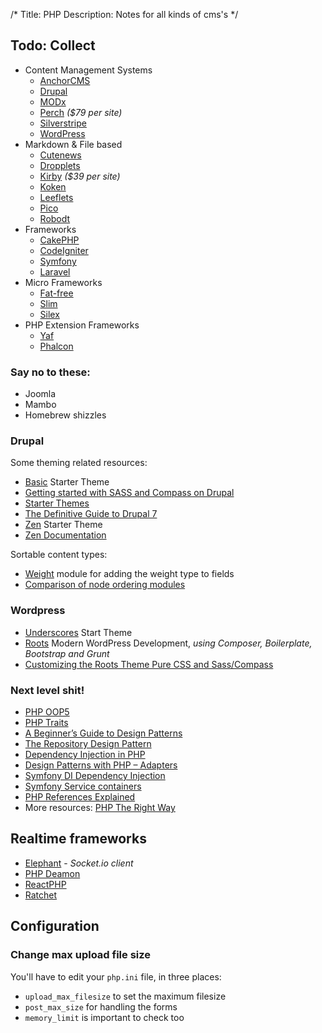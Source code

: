 /*
Title: PHP
Description: Notes for all kinds of cms's
*/


## Todo: Collect

- Content Management Systems
	- [AnchorCMS](http://anchorcms.com)
	- [Drupal](http://drupal.org/)
	- [MODx](http://modx.com/)
	- [Perch](http://grabaperch.com/) *($79 per site)*
	- [Silverstripe](http://silverstripe.com/)
	- [WordPress](http://wordpress.org/)
- Markdown & File based
	- [Cutenews](cutephp.com/)
	- [Dropplets](http://dropplets.com/)
	- [Kirby](http://getkirby.com/) *($39 per site)*
	- [Koken](http://koken.me/)
	- [Leeflets](https://leeflets.com/)
	- [Pico](http://pico.dev7studios.com/)
	- [Robodt](http://robodt.io/)
- Frameworks
	- [CakePHP](http://cakephp.org/)
	- [CodeIgniter](http://ellislab.com/codeigniter)
	- [Symfony](http://symfony.com/)
	- [Laravel](http://laravel.com/)
- Micro Frameworks
	- [Fat-free](http://fatfreeframework.com/)
	- [Slim](slimframework.com)
	- [Silex](http://silex.sensiolabs.org/)
- PHP Extension Frameworks
	- [Yaf](http://yafdev.com/)
	- [Phalcon](http://phalconphp.com/en/)


### Say no to these:

- Joomla
- Mambo
- Homebrew shizzles


### Drupal

Some theming related resources:

- [Basic](https://drupal.org/project/basic) Starter Theme
- [Getting started with SASS and Compass on Drupal](http://thejibe.com/blog/11/1/getting-started-basic-sass-and-compass-drupal)
- [Starter Themes](https://drupal.org/node/323993)
- [The Definitive Guide to Drupal 7](http://themery.com/dgd7)
- [Zen](https://drupal.org/project/zen) Starter Theme
- [Zen Documentation](https://drupal.org/node/193318)

Sortable content types:

- [Weight](https://drupal.org/project/weight) module for adding the weight type to fields
- [Comparison of node ordering modules](https://drupal.org/node/398508)


### Wordpress

- [Underscores](http://underscores.me/) Start Theme
- [Roots](http://roots.io/) Modern WordPress Development, *using Composer, Boilerplate, Bootstrap and Grunt*
- [Customizing the Roots Theme Pure CSS and Sass/Compass](http://kalenjohnson.com/customizing-roots-sass/)


### Next level shit!

- [PHP OOP5](http://www.php.net/manual/en/language.oop5.basic.php)
- [PHP Traits](http://de3.php.net/traits)
- [A Beginner’s Guide to Design Patterns](http://net.tutsplus.com/articles/general/a-beginners-guide-to-design-patterns/)
- [The Repository Design Pattern](http://dev.tutsplus.com/tutorials/the-repository-design-pattern--net-35804)
- [Dependency Injection in PHP](http://dev.tutsplus.com/tutorials/dependency-injection-in-php--net-28146)
- [Design Patterns with PHP – Adapters](http://juniorgrossi.com/2013/design-patterns-with-php-adapters/)
- [Symfony DI Dependency Injection](http://symfony.com/doc/current/components/dependency_injection/introduction.html)
- [Symfony Service containers](http://symfony.com/doc/current/book/service_container.html)
- [PHP References Explained](http://www.php.net/manual/en/language.references.php)
- More resources: [PHP The Right Way](http://www.phptherightway.com/)


## Realtime frameworks

- [Elephant](http://elephant.io/) - *Socket.io client*
- [PHP Deamon](http://daemon.io/)
- [ReactPHP](http://reactphp.org/)
- [Ratchet](http://socketo.me/)


## Configuration

### Change max upload file size

You'll have to edit your `php.ini` file, in three places:

- `upload_max_filesize` to set the maximum filesize
- `post_max_size` for handling the forms
- `memory_limit` is important to check too
